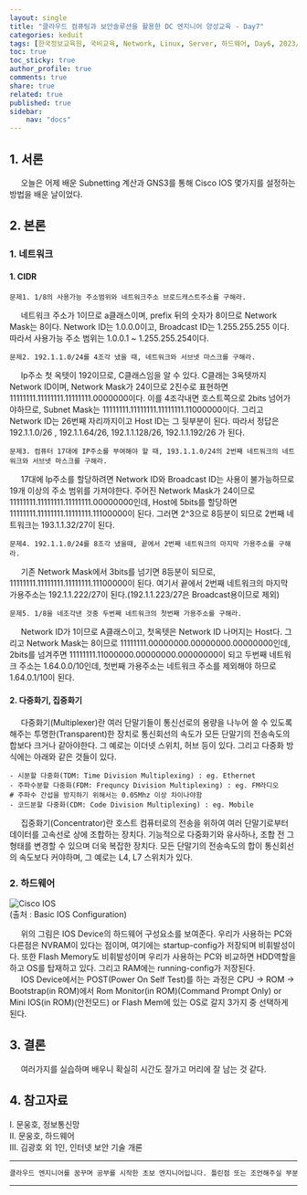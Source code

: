 ```yaml
---
layout: single
title: "클라우드 컴퓨팅과 보안솔루션을 활용한 DC 엔지니어 양성교육 - Day7"
categories: keduit
tags: [한국정보교육원, 국비교육, Network, Linux, Server, 하드웨어, Day6, 2023/02/14]
toc: true
toc_sticky: true
author_profile: true
comments: true
share: true
related: true
published: true
sidebar: 
    nav: "docs"
---
```


## 1. 서론  

&nbsp;&nbsp;&nbsp;&nbsp; 오늘은 어제 배운 Subnetting 계산과 GNS3를 통해 Cisco IOS 몇가지를 설정하는 방법을 배운 날이었다.

## 2. 본론  

### 1. 네트워크   

#### 1. CIDR 

```
문제1. 1/8의 사용가능 주소범위와 네트워크주소 브로드캐스트주소를 구해라.
```

&nbsp;&nbsp;&nbsp;&nbsp; 네트워크 주소가 1이므로 a클래스이며, prefix 뒤의 숫자가 8이므로 Network Mask는 8이다. Network ID는 1.0.0.0이고, Broadcast ID는 1.255.255.255 이다. 따라서 사용가능 주소 범위는 1.0.0.1 ~ 1.255.255.254이다. 

```
문제2. 192.1.1.0/24를 4조각 냈을 때, 네트워크와 서브넷 마스크를 구해라.
```

&nbsp;&nbsp;&nbsp;&nbsp; Ip주소 첫 옥텟이 192이므로, C클래스임을 알 수 있다. C클래는 3옥텟까지 Network ID이며, Network Mask가 24이므로 2진수로 표현하면 11111111.11111111.11111111.0000000이다. 이를 4조각내면 호스트쪽으로 2bits 넘어가야하므로, Subnet Mask는 11111111.11111111.11111111.11000000이다. 그리고 Network ID는 26번째 자리까지이고 Host ID는 그 뒷부분이 된다. 따라서 정답은 192.1.1.0/26 , 192.1.1.64/26, 192.1.1.128/26, 192.1.1.192/26 가 된다.

```
문제3. 컴퓨터 17대에 IP주소를 부여해야 할 때, 193.1.1.0/24의 2번째 네트워크의 네트워크와 서브넷 마스크를 구해라.
```

&nbsp;&nbsp;&nbsp;&nbsp; 17대에 Ip주소를 할당하려면 Network ID와 Broadcast ID는 사용이 불가능하므로 19개 이상의 주소 범위를 가져야한다. 주어진 Network Mask가 24이므로 11111111.11111111.11111111.00000000인데, Host에 5bits를 할당하면 11111111.11111111.11111111.11100000이 된다. 그러면 2^3으로 8등분이 되므로 2번째 네트워크는 193.1.1.32/27이 된다. 

```
문제4. 192.1.1.0/24를 8조각 냈을때, 끝에서 2번째 네트워크의 마지막 가용주소를 구해라.
```

&nbsp;&nbsp;&nbsp;&nbsp; 기존 Network Mask에서 3bits를 넘기면 8등분이 되므로, 11111111.11111111.11111111.11100000이 된다. 여기서 끝에서 2번째 네트워크의 마지막 가용주소는 192.1.1.222/27이 된다.(192.1.1.223/27은 Broadcast용이므로 제외)

```
문제5. 1/8을 네조각낸 것중 두번째 네트워크의 첫번째 가용주소를 구해라.
```

&nbsp;&nbsp;&nbsp;&nbsp; Network ID가 1이므로 A클래스이고, 첫옥텟은 Network ID 나머지는 Host다. 그리고 Network Mask는 8이므로 11111111.00000000.00000000.00000000인데, 2bits를 넘겨주면 11111111.11000000.00000000.00000000이 되고 두번째 네트워크 주소는 1.64.0.0/10인데, 첫번째 가용주소는 네트워크 주소를 제외해야 하므로 1.64.0.1/10이 된다.

#### 2. 다중화기, 집중화기 

&nbsp;&nbsp;&nbsp;&nbsp; 다중화기(Multiplexer)란 여러 단말기들이 통신선로의 용량을 나누어 쓸 수 있도록 해주는 투명한(Transparent)한 장치로 통신회선의 속도가 모든 단말기의 전송속도의 합보다 크거나 같아야한다. 그 예로는 이더넷 스위치, 허브 등이 있다. 그리고 다중화 방식에는 아래와 같은 것들이 있다.

```
- 시분할 다중화(TDM: Time Division Multiplexing) : eg. Ethernet
- 주파수분할 다중화(FDM: Frequncy Division Multiplexing) : eg. FM라디오
# 주파수 간섭을 방지하기 위해서는 0.05Mhz 이상 차이나야함
- 코드분할 다중화(CDM: Code Division Multiplexing) : eg. Mobile
```

&nbsp;&nbsp;&nbsp;&nbsp; 집중화기(Concentrator)란 호스트 컴퓨터로의 전송을 위하여 여러 단말기로부터 데이터를 고속선로 상에 조합하는 장치다. 기능적으로 다중화기와 유사하나, 조합 전 그 형태를 변경할 수 있으며 더욱 복잡한 장치다. 모든 단말기의 전송속도의 합이 통신회선의 속도보다 커야하며, 그 예로는 L4, L7 스위치가 있다.

### 2. 하드웨어

![Cisco IOS](https://user-images.githubusercontent.com/124491456/218681520-98da8976-7354-4afb-b314-e10ee87f1aa3.png)   
(출처 : Basic IOS Configuration)

&nbsp;&nbsp;&nbsp;&nbsp; 위의 그림은 IOS Device의 하드웨어 구성요소를 보여준다. 우리가 사용하는 PC와 다른점은 NVRAM이 있다는 점이며, 여기에는 startup-config가 저장되며 비휘발성이다. 또한 Flash Memory도 비휘발성이며 우리가 사용하는 PC와 비교하면 HDD역할을 하고 OS를 탑재하고 있다. 그리고 RAM에는 running-config가 저장된다.    
&nbsp;&nbsp;&nbsp;&nbsp; IOS Device에서는 POST(Power On Self Test)를 하는 과정은 CPU -> ROM -> Bootstrap(in ROM)에서 Rom Monitor(in ROM)(Command Prompt Only) or Mini IOS(in ROM)(안전모드) or Flash Mem에 있는 OS로 갈지 3가지 중 선택하게 된다.

## 3. 결론  

&nbsp;&nbsp;&nbsp;&nbsp; 여러가지를 실습하며 배우니 확실히 시간도 잘가고 머리에 잘 남는 것 같다.

## 4. 참고자료  

Ⅰ. 문웅호, 정보통신망   
Ⅱ. 문웅호, 하드웨어   
Ⅲ. 김광호 외 1인, 인터넷 보안 기술 개론

---

```bash
클라우드 엔지니어를 꿈꾸며 공부를 시작한 초보 엔지니어입니다. 틀린점 또는 조언해주실 부분이 있으시면 친절하게 댓글 부탁드립니다. 방문해 주셔서 감사합니다 :)
```

---
